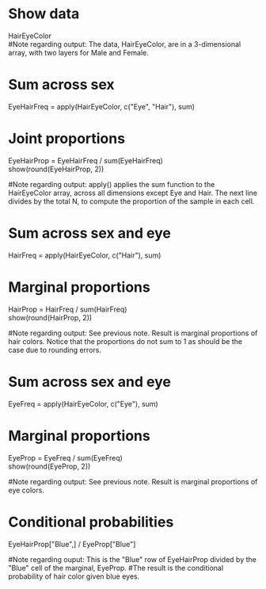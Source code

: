 # Show data
HairEyeColor                                               
#Note regarding output: The data, HairEyeColor, are in a 3-dimensional array, with two layers for Male and Female.


# Sum across sex
EyeHairFreq = apply(HairEyeColor, c("Eye", "Hair"), sum)   


# Joint proportions
EyeHairProp = EyeHairFreq / sum(EyeHairFreq)                
show(round(EyeHairProp, 2))

#Note regarding output: apply() applies the sum function to the HairEyeColor array, across all dimensions except Eye and Hair. The next line divides by the total N, to compute the proportion of the sample in each cell.



 # Sum across sex and eye
HairFreq = apply(HairEyeColor, c("Hair"), sum)            
# Marginal proportions
HairProp = HairFreq / sum(HairFreq)                        
show(round(HairProp, 2))

#Note regarding output: See previous note. Result is marginal proportions of hair colors. Notice that the proportions do not sum to 1 as should be the case due to rounding errors. 



# Sum across sex and eye
EyeFreq = apply(HairEyeColor, c("Eye"), sum)    
# Marginal proportions
EyeProp = EyeFreq / sum(EyeFreq)                           
show(round(EyeProp, 2))

#Note regarding output: See previous note. Result is marginal proportions of eye colors.



# Conditional probabilities
EyeHairProp["Blue",] / EyeProp["Blue"]                     

#Note regarding ouput: This is the "Blue" row of EyeHairProp divided by the "Blue" cell of the marginal, EyeProp. 
#The result is the conditional probability of hair color given blue eyes.

